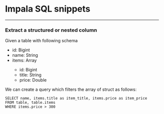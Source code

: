 # Impala SQL snippets

---

### Extract a structured or nested column

Given a table with following schema

- id: Bigint
- name: String
- items: Array<Struct>
  - id: Bigint
  - title: String
  - price: Double

We can create a query which filters the array of struct as follows:

```
SELECT name, items.title as item_title, items.price as item_price
FROM table, table.items
WHERE items.price > 300
```
